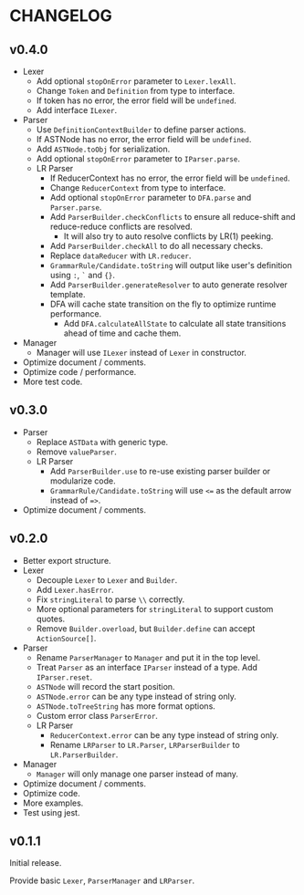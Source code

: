 # CHANGELOG

## v0.4.0

- Lexer
  - Add optional `stopOnError` parameter to `Lexer.lexAll`.
  - Change `Token` and `Definition` from type to interface.
  - If token has no error, the error field will be `undefined`.
  - Add interface `ILexer`.
- Parser
  - Use `DefinitionContextBuilder` to define parser actions.
  - If ASTNode has no error, the error field will be `undefined`.
  - Add `ASTNode.toObj` for serialization.
  - Add optional `stopOnError` parameter to `IParser.parse`.
  - LR Parser
    - If ReducerContext has no error, the error field will be `undefined`.
    - Change `ReducerContext` from type to interface.
    - Add optional `stopOnError` parameter to `DFA.parse` and `Parser.parse`.
    - Add `ParserBuilder.checkConflicts` to ensure all reduce-shift and reduce-reduce conflicts are resolved.
      - It will also try to auto resolve conflicts by LR(1) peeking.
    - Add `ParserBuilder.checkAll` to do all necessary checks.
    - Replace `dataReducer` with `LR.reducer`.
    - `GrammarRule/Candidate.toString` will output like user's definition using `:`, `` ` `` and `{}`.
    - Add `ParserBuilder.generateResolver` to auto generate resolver template.
    - DFA will cache state transition on the fly to optimize runtime performance.
      - Add `DFA.calculateAllState` to calculate all state transitions ahead of time and cache them.
- Manager
  - Manager will use `ILexer` instead of `Lexer` in constructor.
- Optimize document / comments.
- Optimize code / performance.
- More test code.

## v0.3.0

- Parser
  - Replace `ASTData` with generic type.
  - Remove `valueParser`.
  - LR Parser
    - Add `ParserBuilder.use` to re-use existing parser builder or modularize code.
    - `GrammarRule/Candidate.toString` will use `<=` as the default arrow instead of `=>`.
- Optimize document / comments.

## v0.2.0

- Better export structure.
- Lexer
  - Decouple `Lexer` to `Lexer` and `Builder`.
  - Add `Lexer.hasError`.
  - Fix `stringLiteral` to parse `\\` correctly.
  - More optional parameters for `stringLiteral` to support custom quotes.
  - Remove `Builder.overload`, but `Builder.define` can accept `ActionSource[]`.
- Parser
  - Rename `ParserManager` to `Manager` and put it in the top level.
  - Treat `Parser` as an interface `IParser` instead of a type. Add `IParser.reset`.
  - `ASTNode` will record the start position.
  - `ASTNode.error` can be any type instead of string only.
  - `ASTNode.toTreeString` has more format options.
  - Custom error class `ParserError`.
  - LR Parser
    - `ReducerContext.error` can be any type instead of string only.
    - Rename `LRParser` to `LR.Parser`, `LRParserBuilder` to `LR.ParserBuilder`.
- Manager
  - `Manager` will only manage one parser instead of many.
- Optimize document / comments.
- Optimize code.
- More examples.
- Test using jest.

## v0.1.1

Initial release.

Provide basic `Lexer`, `ParserManager` and `LRParser`.
